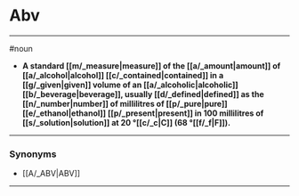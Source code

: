 # Abv
---
#noun
- **A standard [[m/_measure|measure]] of the [[a/_amount|amount]] of [[a/_alcohol|alcohol]] [[c/_contained|contained]] in a [[g/_given|given]] volume of an [[a/_alcoholic|alcoholic]] [[b/_beverage|beverage]], usually [[d/_defined|defined]] as the [[n/_number|number]] of millilitres of [[p/_pure|pure]] [[e/_ethanol|ethanol]] [[p/_present|present]] in 100 millilitres of [[s/_solution|solution]] at 20 °[[c/_c|C]] (68 °[[f/_f|F]]).**
---
### Synonyms
- [[A/_ABV|ABV]]
---
